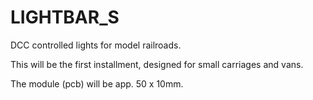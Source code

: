 # LIGHTBAR_S
DCC controlled lights for model railroads.

This will be the first installment, designed for small carriages and vans.

The module (pcb) will be app. 50 x 10mm.


